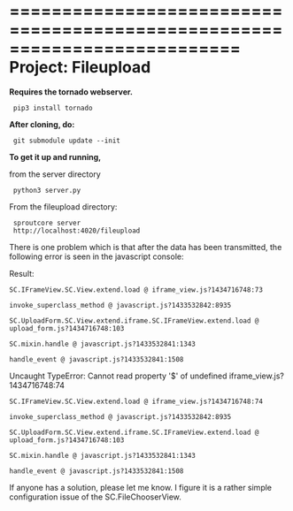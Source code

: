 ==========================================================================
Project:   Fileupload
==========================================================================

**Requires the tornado webserver.**

     pip3 install tornado

**After cloning, do:**

     git submodule update --init

**To get it up and running,**

from the server directory

     python3 server.py

From the fileupload directory:

     sproutcore server
     http://localhost:4020/fileupload

There is one problem which is that after the data has been transmitted, the following error is seen in the javascript console:

Result:

    SC.IFrameView.SC.View.extend.load @ iframe_view.js?1434716748:73

    invoke_superclass_method @ javascript.js?1433532842:8935

    SC.UploadForm.SC.View.extend.iframe.SC.IFrameView.extend.load @ upload_form.js?1434716748:103

    SC.mixin.handle @ javascript.js?1433532841:1343

    handle_event @ javascript.js?1433532841:1508

Uncaught TypeError: Cannot read property '$' of undefined     iframe_view.js?1434716748:74 

    SC.IFrameView.SC.View.extend.load @ iframe_view.js?1434716748:74

    invoke_superclass_method @ javascript.js?1433532842:8935

    SC.UploadForm.SC.View.extend.iframe.SC.IFrameView.extend.load @ upload_form.js?1434716748:103

    SC.mixin.handle @ javascript.js?1433532841:1343

    handle_event @ javascript.js?1433532841:1508

If anyone has a solution, please let me know. I figure it is a rather simple configuration issue of the SC.FileChooserView.
